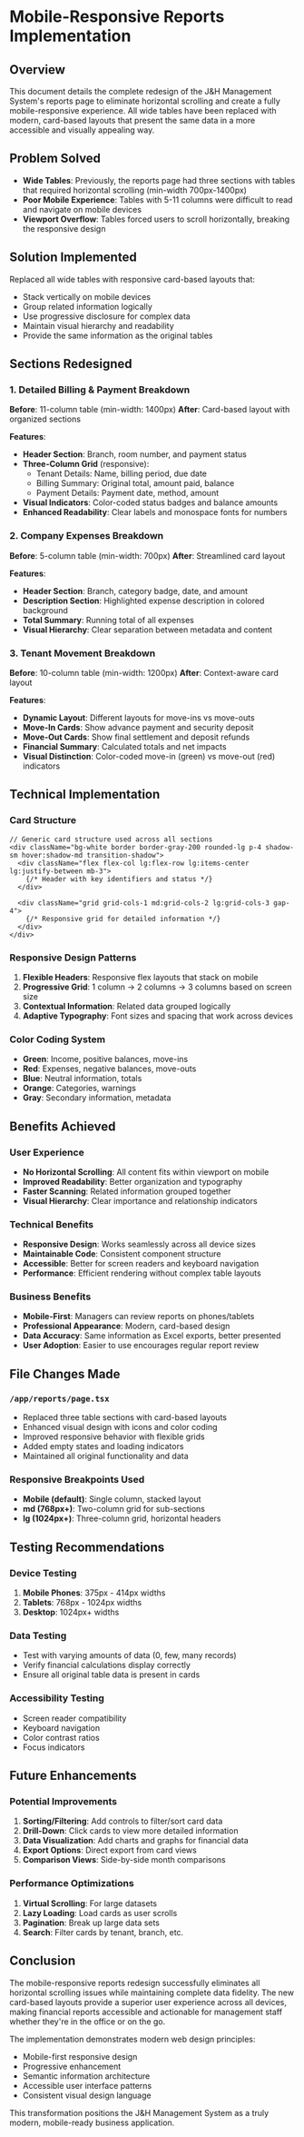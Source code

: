 # Mobile-Responsive Reports Implementation

## Overview
This document details the complete redesign of the J&H Management System's reports page to eliminate horizontal scrolling and create a fully mobile-responsive experience. All wide tables have been replaced with modern, card-based layouts that present the same data in a more accessible and visually appealing way.

## Problem Solved
- **Wide Tables**: Previously, the reports page had three sections with tables that required horizontal scrolling (min-width 700px-1400px)
- **Poor Mobile Experience**: Tables with 5-11 columns were difficult to read and navigate on mobile devices
- **Viewport Overflow**: Tables forced users to scroll horizontally, breaking the responsive design

## Solution Implemented
Replaced all wide tables with responsive card-based layouts that:
- Stack vertically on mobile devices
- Group related information logically
- Use progressive disclosure for complex data
- Maintain visual hierarchy and readability
- Provide the same information as the original tables

## Sections Redesigned

### 1. Detailed Billing & Payment Breakdown
**Before**: 11-column table (min-width: 1400px)
**After**: Card-based layout with organized sections

**Features**:
- **Header Section**: Branch, room number, and payment status
- **Three-Column Grid** (responsive):
  - Tenant Details: Name, billing period, due date
  - Billing Summary: Original total, amount paid, balance
  - Payment Details: Payment date, method, amount
- **Visual Indicators**: Color-coded status badges and balance amounts
- **Enhanced Readability**: Clear labels and monospace fonts for numbers

### 2. Company Expenses Breakdown
**Before**: 5-column table (min-width: 700px)
**After**: Streamlined card layout

**Features**:
- **Header Section**: Branch, category badge, date, and amount
- **Description Section**: Highlighted expense description in colored background
- **Total Summary**: Running total of all expenses
- **Visual Hierarchy**: Clear separation between metadata and content

### 3. Tenant Movement Breakdown
**Before**: 10-column table (min-width: 1200px)
**After**: Context-aware card layout

**Features**:
- **Dynamic Layout**: Different layouts for move-ins vs move-outs
- **Move-In Cards**: Show advance payment and security deposit
- **Move-Out Cards**: Show final settlement and deposit refunds
- **Financial Summary**: Calculated totals and net impacts
- **Visual Distinction**: Color-coded move-in (green) vs move-out (red) indicators

## Technical Implementation

### Card Structure
```tsx
// Generic card structure used across all sections
<div className="bg-white border border-gray-200 rounded-lg p-4 shadow-sm hover:shadow-md transition-shadow">
  <div className="flex flex-col lg:flex-row lg:items-center lg:justify-between mb-3">
    {/* Header with key identifiers and status */}
  </div>
  
  <div className="grid grid-cols-1 md:grid-cols-2 lg:grid-cols-3 gap-4">
    {/* Responsive grid for detailed information */}
  </div>
</div>
```

### Responsive Design Patterns
1. **Flexible Headers**: Responsive flex layouts that stack on mobile
2. **Progressive Grid**: 1 column → 2 columns → 3 columns based on screen size
3. **Contextual Information**: Related data grouped logically
4. **Adaptive Typography**: Font sizes and spacing that work across devices

### Color Coding System
- **Green**: Income, positive balances, move-ins
- **Red**: Expenses, negative balances, move-outs
- **Blue**: Neutral information, totals
- **Orange**: Categories, warnings
- **Gray**: Secondary information, metadata

## Benefits Achieved

### User Experience
- **No Horizontal Scrolling**: All content fits within viewport on mobile
- **Improved Readability**: Better organization and typography
- **Faster Scanning**: Related information grouped together
- **Visual Hierarchy**: Clear importance and relationship indicators

### Technical Benefits
- **Responsive Design**: Works seamlessly across all device sizes
- **Maintainable Code**: Consistent component structure
- **Accessible**: Better for screen readers and keyboard navigation
- **Performance**: Efficient rendering without complex table layouts

### Business Benefits
- **Mobile-First**: Managers can review reports on phones/tablets
- **Professional Appearance**: Modern, card-based design
- **Data Accuracy**: Same information as Excel exports, better presented
- **User Adoption**: Easier to use encourages regular report review

## File Changes Made

### `/app/reports/page.tsx`
- Replaced three table sections with card-based layouts
- Enhanced visual design with icons and color coding
- Improved responsive behavior with flexible grids
- Added empty states and loading indicators
- Maintained all original functionality and data

### Responsive Breakpoints Used
- **Mobile (default)**: Single column, stacked layout
- **md (768px+)**: Two-column grid for sub-sections
- **lg (1024px+)**: Three-column grid, horizontal headers

## Testing Recommendations

### Device Testing
1. **Mobile Phones**: 375px - 414px widths
2. **Tablets**: 768px - 1024px widths
3. **Desktop**: 1024px+ widths

### Data Testing
- Test with varying amounts of data (0, few, many records)
- Verify financial calculations display correctly
- Ensure all original table data is present in cards

### Accessibility Testing
- Screen reader compatibility
- Keyboard navigation
- Color contrast ratios
- Focus indicators

## Future Enhancements

### Potential Improvements
1. **Sorting/Filtering**: Add controls to filter/sort card data
2. **Drill-Down**: Click cards to view more detailed information
3. **Data Visualization**: Add charts and graphs for financial data
4. **Export Options**: Direct export from card views
5. **Comparison Views**: Side-by-side month comparisons

### Performance Optimizations
1. **Virtual Scrolling**: For large datasets
2. **Lazy Loading**: Load cards as user scrolls
3. **Pagination**: Break up large data sets
4. **Search**: Filter cards by tenant, branch, etc.

## Conclusion

The mobile-responsive reports redesign successfully eliminates all horizontal scrolling issues while maintaining complete data fidelity. The new card-based layouts provide a superior user experience across all devices, making financial reports accessible and actionable for management staff whether they're in the office or on the go.

The implementation demonstrates modern web design principles:
- Mobile-first responsive design
- Progressive enhancement
- Semantic information architecture
- Accessible user interface patterns
- Consistent visual design language

This transformation positions the J&H Management System as a truly modern, mobile-ready business application.
